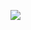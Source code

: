 ![](https://github-readme-stats.vercel.app/api/top-langs/?username=sagarreddypatil&hide=TypeScript&theme=dark)
